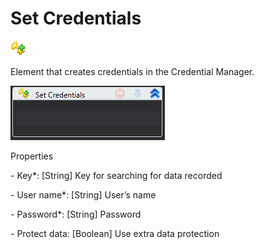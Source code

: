 # Set Credentials

![](<../../../.gitbook/assets/0 (56).png>)

Element that creates credentials in the Credential Manager.

![](<../../../.gitbook/assets/1 (9).png>)

Properties

&#x20;\- Key\*: \[String] Key for searching for data recorded

&#x20;\- User name\*: \[String] User’s name

&#x20;\- Password\*: \[String] Password

&#x20;\- Protect data: \[Boolean] Use extra data protection
